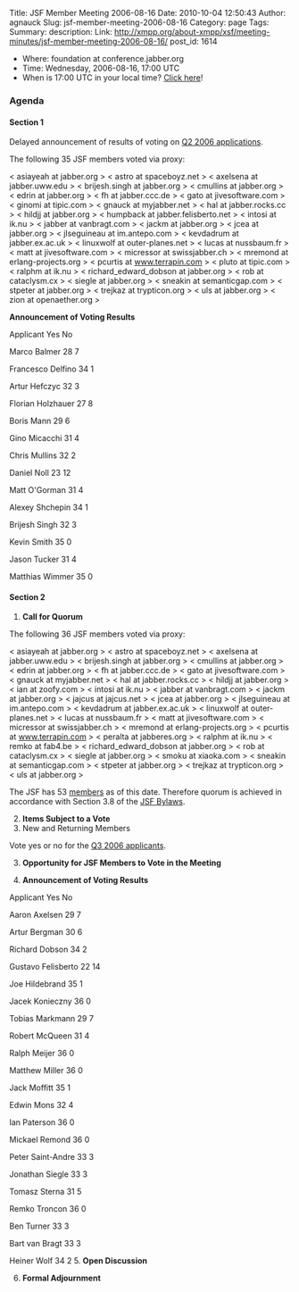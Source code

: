 Title: JSF Member Meeting 2006-08-16
Date: 2010-10-04 12:50:43
Author: agnauck
Slug: jsf-member-meeting-2006-08-16
Category: page
Tags: 
Summary: description:
Link: http://xmpp.org/about-xmpp/xsf/meeting-minutes/jsf-member-meeting-2006-08-16/
post_id: 1614


* Where: foundation at conference.jabber.org
* Time: Wednesday, 2006-08-16, 17:00 UTC
* When is 17:00 UTC in your local time? [Click here](http://www.worldtimeserver.com/)!

### Agenda

#### Section 1

Delayed announcement of results of voting on [Q2 2006 applications](http://wiki.jabber.org/index.php/Membership_Applications_April_2006).

The following 35 JSF members voted via proxy:


< asiayeah at jabber.org >
< astro at spaceboyz.net >
< axelsena at jabber.uww.edu >
< brijesh.singh at jabber.org >
< cmullins at jabber.org >
< edrin at jabber.org >
< fh at jabber.ccc.de >
< gato at jivesoftware.com >
< ginomi at tipic.com >
< gnauck at myjabber.net >
< hal at jabber.rocks.cc >
< hildjj at jabber.org >
< humpback at jabber.felisberto.net >
< intosi at ik.nu >
< jabber at vanbragt.com >
< jackm at jabber.org >
< jcea at jabber.org >
< jlseguineau at im.antepo.com >
< kevdadrum at jabber.ex.ac.uk >
< linuxwolf at outer-planes.net >
< lucas at nussbaum.fr >
< matt at jivesoftware.com >
< micressor at swissjabber.ch >
< mremond at erlang-projects.org >
< pcurtis at www.terrapin.com >
< pluto at tipic.com >
< ralphm at ik.nu >
< richard_edward_dobson at jabber.org >
< rob at cataclysm.cx >
< siegle at jabber.org >
< sneakin at semanticgap.com >
< stpeter at jabber.org >
< trejkaz at trypticon.org >
< uls at jabber.org >
< zion at openaether.org >


**Announcement of Voting Results**

Applicant Yes No

Marco Balmer
28
7

Francesco Delfino
34
1

Artur Hefczyc
32
3

Florian Holzhauer
27
8

Boris Mann
29
6

Gino Micacchi
31
4

Chris Mullins
32
2

Daniel Noll
23
12

Matt O'Gorman
31
4

Alexey Shchepin
34
1

Brijesh Singh
32
3

Kevin Smith
35
0

Jason Tucker
31
4

Matthias Wimmer
35
0

#### Section 2

1. **Call for Quorum**

The following 36 JSF members voted via proxy:


< asiayeah at jabber.org >
< astro at spaceboyz.net >
< axelsena at jabber.uww.edu >
< brijesh.singh at jabber.org >
< cmullins at jabber.org >
< edrin at jabber.org >
< fh at jabber.ccc.de >
< gato at jivesoftware.com >
< gnauck at myjabber.net >
< hal at jabber.rocks.cc >
< hildjj at jabber.org >
< ian at zoofy.com >
< intosi at ik.nu >
< jabber at vanbragt.com >
< jackm at jabber.org >
< jajcus at jajcus.net >
< jcea at jabber.org >
< jlseguineau at im.antepo.com >
< kevdadrum at jabber.ex.ac.uk >
< linuxwolf at outer-planes.net >
< lucas at nussbaum.fr >
< matt at jivesoftware.com >
< micressor at swissjabber.ch >
< mremond at erlang-projects.org >
< pcurtis at www.terrapin.com >
< peralta at jabberes.org >
< ralphm at ik.nu >
< remko at fab4.be >
< richard_edward_dobson at jabber.org >
< rob at cataclysm.cx >
< siegle at jabber.org >
< smoku at xiaoka.com >
< sneakin at semanticgap.com >
< stpeter at jabber.org >
< trejkaz at trypticon.org >
< uls at jabber.org >


The JSF has 53 [members](/members/memberlist.shtml) as of this date. Therefore quorum is achieved in accordance with Section 3.8 of the [JSF Bylaws](/jsf/bylaws.shtml).

2. **Items Subject to a Vote**
1. New and Returning Members

Vote yes or no for the [Q3 2006 applicants](http://wiki.jabber.org/index.php/Membership_Applications_July_2006).

3. **Opportunity for JSF Members to Vote in the Meeting**

4. **Announcement of Voting Results**

Applicant Yes No

Aaron Axelsen
29
7

Artur Bergman
30
6

Richard Dobson
34
2

Gustavo Felisberto
22
14

Joe Hildebrand
35
1

Jacek Konieczny
36
0

Tobias Markmann
29
7

Robert McQueen
31
4

Ralph Meijer
36
0

Matthew Miller
36
0

Jack Moffitt
35
1

Edwin Mons
32
4

Ian Paterson
36
0

Mickael Remond
36
0

Peter Saint-Andre
33
3

Jonathan Siegle
33
3

Tomasz Sterna
31
5

Remko Troncon
36
0

Ben Turner
33
3

Bart van Bragt
33
3

Heiner Wolf
34
2
5. **Open Discussion**

6. **Formal Adjournment**
